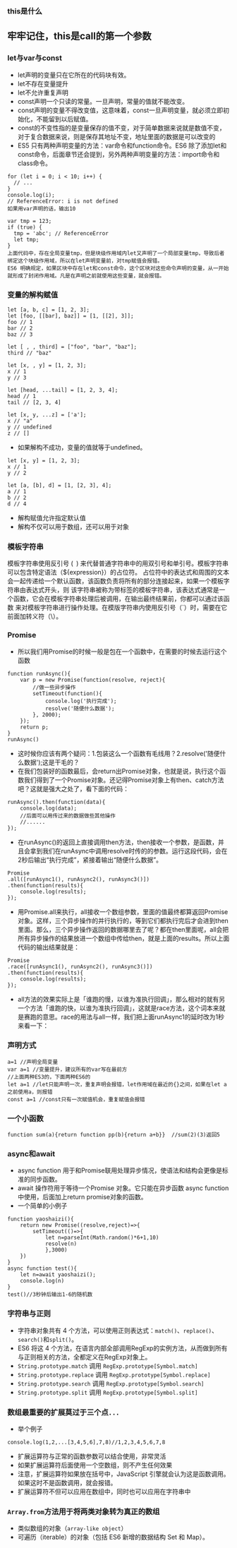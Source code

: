 ### this是什么
牢牢记住，this是call的第一个参数
------------------------------------------
### let与var与const
- let声明的变量只在它所在的代码块有效。
- let不存在变量提升
- let不允许重复声明
- const声明一个只读的常量。一旦声明，常量的值就不能改变。
- const声明的变量不得改变值，这意味着，const一旦声明变量，就必须立即初始化，不能留到以后赋值。
- const的不变性指的是变量保存的值不变，对于简单数据来说就是数值不变，对于复合数据来说，则是保存其地址不变，地址里面的数据是可以改变的
- ES5 只有两种声明变量的方法：var命令和function命令。ES6 除了添加let和const命令，后面章节还会提到，另外两种声明变量的方法：import命令和class命令。
```
for (let i = 0; i < 10; i++) {
  // ...
}
console.log(i);
// ReferenceError: i is not defined
如果用var声明的话，输出10
```
```
var tmp = 123;
if (true) {
  tmp = 'abc'; // ReferenceError
  let tmp;
}
上面代码中，存在全局变量tmp，但是块级作用域内let又声明了一个局部变量tmp，导致后者绑定这个块级作用域，所以在let声明变量前，对tmp赋值会报错。
ES6 明确规定，如果区块中存在let和const命令，这个区块对这些命令声明的变量，从一开始就形成了封闭作用域。凡是在声明之前就使用这些变量，就会报错。
```
### 变量的解构赋值
```
let [a, b, c] = [1, 2, 3];
let [foo, [[bar], baz]] = [1, [[2], 3]];
foo // 1
bar // 2
baz // 3

let [ , , third] = ["foo", "bar", "baz"];
third // "baz"

let [x, , y] = [1, 2, 3];
x // 1
y // 3

let [head, ...tail] = [1, 2, 3, 4];
head // 1
tail // [2, 3, 4]

let [x, y, ...z] = ['a'];
x // "a"
y // undefined
z // []
```
- 如果解构不成功，变量的值就等于undefined。
```
let [x, y] = [1, 2, 3];
x // 1
y // 2

let [a, [b], d] = [1, [2, 3], 4];
a // 1
b // 2
d // 4
```
- 解构赋值允许指定默认值
- 解构不仅可以用于数组，还可以用于对象
### 模板字符串
模板字符串使用反引号 (` `) 来代替普通字符串中的用双引号和单引号。模板字符串可以包含特定语法（${expression}）的占位符。
占位符中的表达式和周围的文本会一起传递给一个默认函数，该函数负责将所有的部分连接起来，如果一个模板字符串由表达式开头，则
该字符串被称为带标签的模板字符串，该表达式通常是一个函数，它会在模板字符串处理后被调用，在输出最终结果前，你都可以通过该函数
来对模板字符串进行操作处理。在模版字符串内使用反引号（`）时，需要在它前面加转义符（\）。
### Promise
- 所以我们用Promise的时候一般是包在一个函数中，在需要的时候去运行这个函数
```
function runAsync(){
    var p = new Promise(function(resolve, reject){
        //做一些异步操作
        setTimeout(function(){
            console.log('执行完成');
            resolve('随便什么数据');
        }, 2000);
    });
    return p;            
}
runAsync()
```
- 这时候你应该有两个疑问：1.包装这么一个函数有毛线用？2.resolve('随便什么数据');这是干毛的？
- 在我们包装好的函数最后，会return出Promise对象，也就是说，执行这个函数我们得到了一个Promise对象。还记得Promise对象上有then、catch方法吧？这就是强大之处了，看下面的代码：
```
runAsync().then(function(data){
    console.log(data);
    //后面可以用传过来的数据做些其他操作
    //......
});
```
- 在runAsync()的返回上直接调用then方法，then接收一个参数，是函数，并且会拿到我们在runAsync中调用resolve时传的的参数。运行这段代码，会在2秒后输出“执行完成”，紧接着输出“随便什么数据”。
```
Promise
.all([runAsync1(), runAsync2(), runAsync3()])
.then(function(results){
    console.log(results);
});
```
- 用Promise.all来执行，all接收一个数组参数，里面的值最终都算返回Promise对象。这样，三个异步操作的并行执行的，等到它们都执行完后才会进到then里面。那么，三个异步操作返回的数据哪里去了呢？都在then里面呢，all会把所有异步操作的结果放进一个数组中传给then，就是上面的results。所以上面代码的输出结果就是：
```
Promise
.race([runAsync1(), runAsync2(), runAsync3()])
.then(function(results){
    console.log(results);
});
```
- all方法的效果实际上是「谁跑的慢，以谁为准执行回调」，那么相对的就有另一个方法「谁跑的快，以谁为准执行回调」，这就是race方法，这个词本来就是赛跑的意思。race的用法与all一样，我们把上面runAsync1的延时改为1秒来看一下：
### 声明方式
```
a=1 //声明全局变量
var a=1 //变量提升，建议所有的var写在最前方
//上面两种ES3的，下面两种ES6的
let a=1 //let只能声明一次，重复声明会报错，let作用域在最近的{}之间，如果在let a之前使用a，则报错
const a=1 //const只有一次赋值机会，重复赋值会报错
```
### 一个小函数
`function sum(a){return function pp(b){return a+b}}  //sum(2)(3)返回5`
### async和await
- async function 用于和Promise联用处理异步情况，使语法和结构会更像是标准的同步函数。
- await 操作符用于等待一个Promise 对象。它只能在异步函数 async function 中使用，后面加上return promise对象的函数。
- 一个简单的小例子
```
function yaoshaizi(){
    return new Promise((resolve,reject)=>{
        setTimeout(()=>{
            let n=parseInt(Math.random()*6+1,10)
            resolve(n)
            },3000)    
    })
}
async function test(){
    let n=await yaoshaizi();
    console.log(n)
}
test()//3秒钟后输出1-6的随机数
```
### 字符串与正则
- 字符串对象共有 4 个方法，可以使用正则表达式：`match()`、`replace()`、`search()`和`split()`。
- ES6 将这 4 个方法，在语言内部全部调用RegExp的实例方法，从而做到所有与正则相关的方法，全都定义在RegExp对象上。
- `String.prototype.match` 调用 `RegExp.prototype[Symbol.match]`
- `String.prototype.replace` 调用 `RegExp.prototype[Symbol.replace]`
- `String.prototype.search` 调用 `RegExp.prototype[Symbol.search]`
- `String.prototype.split` 调用 `RegExp.prototype[Symbol.split]`
### 数组最重要的扩展莫过于三个点`...`
- 举个例子
```
console.log(1,2,...[3,4,5,6],7,8)//1,2,3,4,5,6,7,8
```
- 扩展运算符与正常的函数参数可以结合使用，非常灵活
- 如果扩展运算符后面使用一个空数组，则不产生任何效果
- 注意，扩展运算符如果放在括号中，JavaScript 引擎就会认为这是函数调用。如果这时不是函数调用，就会报错。
- 扩展运算符不但可以应用在数组中，同时也可以应用在字符串中
### `Array.from`方法用于将两类对象转为真正的数组
- 类似数组的对象（`array-like object`）
- 可遍历（iterable）的对象（包括 ES6 新增的数据结构 Set 和 Map）。
